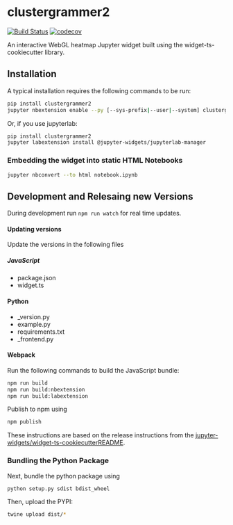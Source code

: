 
# clustergrammer2

[![Build Status](https://travis-ci.org/ismms-himc/clustergrammer2.svg?branch=master)](https://travis-ci.org/ismms-himc/clustergrammer2)
[![codecov](https://codecov.io/gh/ismms-himc/clustergrammer2/branch/master/graph/badge.svg)](https://codecov.io/gh/ismms-himc/clustergrammer2)

An interactive WebGL heatmap Jupyter widget built using the widget-ts-cookiecutter library.

## Installation

A typical installation requires the following commands to be run:

```bash
pip install clustergrammer2
jupyter nbextension enable --py [--sys-prefix|--user|--system] clustergrammer2
```

Or, if you use jupyterlab:

```bash
pip install clustergrammer2
jupyter labextension install @jupyter-widgets/jupyterlab-manager
```

### Embedding the widget into static HTML Notebooks

```bash
jupyter nbconvert --to html notebook.ipynb
```

## Development and Relesaing new Versions

During development run `npm run watch` for real time updates.

#### Updating versions
Update the versions in the following files

##### JavaScript
* package.json
* widget.ts

#### Python
* _version.py
* example.py
* requirements.txt
* _frontend.py


#### Webpack

Run the following commands to build the JavaScript bundle:

```bash
npm run build
npm run build:nbextension
npm run build:labextension
```

Publish to npm using
```bash
npm publish
```

These instructions are based on the release instructions from the [jupyter-widgets/widget-ts-cookiecutterREADME](https://github.com/jupyter-widgets/widget-ts-cookiecutter).

### Bundling the Python Package

Next, bundle the python package using

```bash
python setup.py sdist bdist_wheel
```

Then, upload the PYPI:

```bash
twine upload dist/*
```

